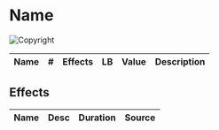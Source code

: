 # Name

![Copyright]()

| Name | # | Effects | LB | Value | Description |
| :--: | :-: | :-----: | :-: | :---: | ----------- |

## Effects

| Name | Desc | Duration | Source |
| :--- | :--: | :------: | :----: |
